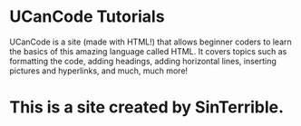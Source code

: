 # UCanCode Tutorials
<p>UCanCode is a site (made with HTML!) that allows beginner coders to learn the basics of this amazing language called HTML. 
  It covers topics such as formatting the code, adding headings, adding horizontal lines, inserting pictures and hyperlinks, and much, much more!</p>
<p><h1>This is a site created by SinTerrible.</h1></p>
